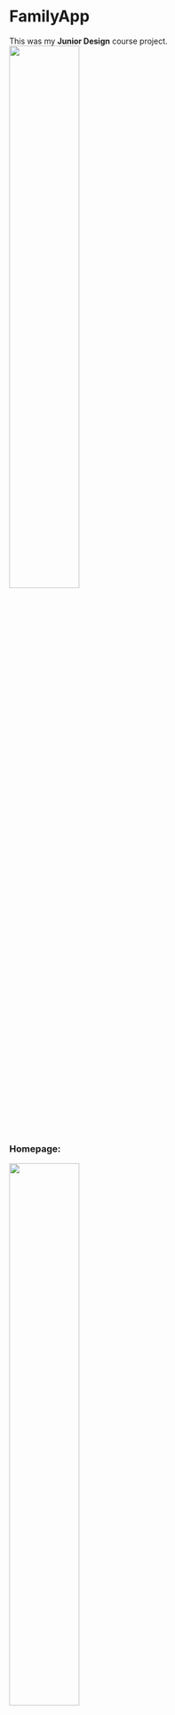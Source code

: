 # FamilyApp

This was my **Junior Design** course project.
<img src="assets/mainlogo.png" width=50%>

### Homepage:
<img src="assets/homepage.jpg" width=50%>
<img src="assets/homepage_options.jpg" width=50%>

## Main Features

### Family Location:

User can see the last location of their family members, along with the last online status.

<img src="assets/location.png" width=50%>
<img src="assets/famloc.bmp" width=50%>

<img src="assets/location_options.png" width=50%>

### Create Family Group:

User can create a family group so that family members can be connected to one another.

<img src="assets/famcreate.jpg" width=50%>

### Join Family Group:

User can join a family group.

<img src="assets/famjoin.jpg" width=50%>

I am planning on polishing this project in the near future and hopefully people will find it useful.
If you are inspired by this project, do please acknowledge this repository :innocent: :v:
